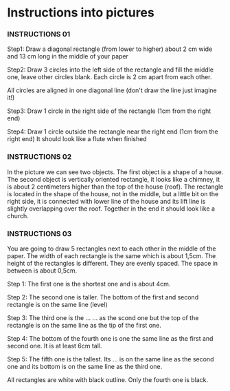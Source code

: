 # Instructions into pictures

### INSTRUCTIONS 01
Step1: 	Draw a diagonal rectangle (from lower to higher) about 2 cm wide and 13 cm long in the middle of your paper

Step2:	Draw 3 circles into the left side of the rectangle and fill the middle one, leave other circles blank. Each circle is 2 cm apart from each other.

All circles are aligned in one diagonal line (don't draw the line just imagine it!)

Step3:	Draw 1 circle in the right side of the rectangle (1cm from the right end)

Step4:	Draw 1 circle outside the rectangle near the right end (1cm from the right end)
It should look like a flute when finished
### INSTRUCTIONS 02
In the picture we can see two objects. The first object is a shape of a house. The second object is vertically oriented rectangle, it looks like a chimney, it is about 2 centimeters higher than the top of the house (roof). The rectangle is located in the shape of the house, not in the middle, but a little bit on the right side, it is connected with lower line of the house and its lift line is slightly overlapping over the roof. Together in the end it should look like a church.
### INSTRUCTIONS 03
You are going to draw 5 rectangles next to each other in the middle of the paper. The width of each rectangle is the same which is about 1,5cm. The height of the rectangles is different. They are evenly spaced. The space in between is about 0,5cm.

Step 1:	The first one is the shortest one and is about 4cm.

Step 2:	The second one is taller. The bottom of the first and second rectangle is on the same line (level)

Step 3:	The third one is the ... ... as the scond one but the top of the rectangle is on the same line as the tip of the first one.

Step 4:	The bottom of the fourth one is one the same line as the first and second one. It is at least 6cm tall.

Step 5:	The fifth one is the tallest. Its ... is on the same line as the second one and its bottom is on the same line as the third one.

All rectangles are white with black outline. Only the fourth one is black.
